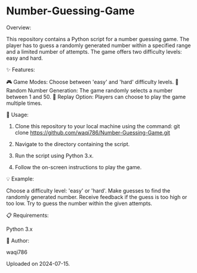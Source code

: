 # Number-Guessing-Game

Overview:

This repository contains a Python script for a number guessing game. The player has to guess a randomly generated number within a specified range and a limited number of attempts. The game offers two difficulty levels: easy and hard.


✨ Features:

🎮 Game Modes: Choose between 'easy' and 'hard' difficulty levels.
🔢 Random Number Generation: The game randomly selects a number between 1 and 50.
🔄 Replay Option: Players can choose to play the game multiple times.


🚀 Usage:

1. Clone this repository to your local machine using the command: git clone https://github.com/waqi786/Number-Guessing-Game.git

2. Navigate to the directory containing the script.

3. Run the script using Python 3.x.

4. Follow the on-screen instructions to play the game.


💡 Example:

Choose a difficulty level: 'easy' or 'hard'.
Make guesses to find the randomly generated number.
Receive feedback if the guess is too high or too low.
Try to guess the number within the given attempts.


📋 Requirements:

Python 3.x


👤 Author:

waqi786


Uploaded on 2024-07-15.
